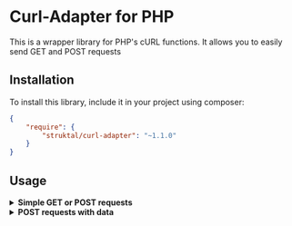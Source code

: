 # Curl-Adapter for PHP
This is a wrapper library for PHP's cURL functions. It allows you to easily send GET and POST requests

## Installation
To install this library, include it in your project using composer:
```json
{
    "require": {
        "struktal/curl-adapter": "~1.1.0"
    }
}
```

## Usage
<details>
<summary><b>Simple GET or POST requests</b></summary>

The following example shows how to send a GET request to a HTML page:
```php
$curl = new Curl();
$curl->setUrl("URL");
$curl->setMethod(Curl::$METHOD_GET);
$curl->setHeaders([
    "Accept: text/html, application/xhtml+xml"
]);
$response = $curl->execute();
$responseCode = $curl->getHttpCode();
$curl->close();
```
`URL` is the URL of the server that you want to send the request to.

To send a POST request, simply replace `Curl::$METHOD_GET` with `Curl::$METHOD_POST`. However note, that the above example does not send any POST data to the server.
</details>

<details>
<summary><b>POST requests with data</b></summary>

To send POST data to the server, use the `setPostFields()` method:
```php
$curl = new Curl();
$curl->setUrl("URL");
$curl->setMethod(Curl::$METHOD_POST);
$curl->setHeaders([
    "Accept: application/json"
]);
$curl->setPostFields([
    "key" => "value"
]);
$response = $curl->execute();
$responseCode = $curl->getHttpCode();
$curl->close();
```
The above example requests a JSON response from the server with the URL `URL` and sends the POST data `key=value` along with the request.

You can also send JSON-encoded POST data by setting the `asJson` flag of the `setPostFields` method to `true`.
</details>
